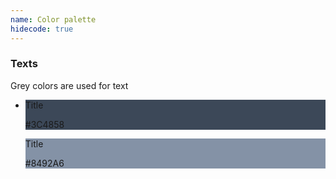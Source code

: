```yaml
---
name: Color palette
hidecode: true
---
```

  <h3>Texts</h3>
  <p class="text">Grey colors are used for text</p>
  <ul class="palette">
  <li>
     <div style="background-color: #3c4858;" class="color"><span class="title-text">Title</span><p class="title-span">#3C4858</p></div>
     <div style="background-color: #8492a6;" class="color"><span class="block-text">Title</span><p class="block-text-span">#8492A6</p</div>
  </li>
</ul>
